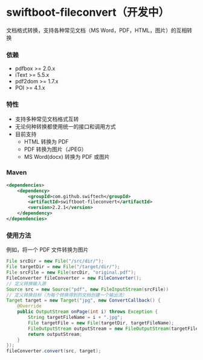 # swiftboot-fileconvert（开发中）
文档格式转换，支持各种常见文档（MS Word，PDF，HTML，图片）的互相转换

### 依赖
* pdfbox >= 2.0.x
* iText >= 5.5.x
* pdf2dom >= 1.7.x
* POI >= 4.1.x


### 特性
* 支持多种常见文档格式互转
* 无论何种转换都使用统一的接口和调用方式
* 目前支持
	* HTML 转换为 PDF
	* PDF 转换为图片（JPEG）
	* MS Word(docx) 转换为 PDF 或图片

### Maven

```xml
<dependencies>
	<dependency>
		<groupId>com.github.swiftech</groupId>
		<artifactId>swiftboot-fileconvert</artifactId>
		<version>2.2.1</version>
	</dependency>
</dependencies>

```
	
### 使用方法

例如，将一个 PDF 文件转换为图片

```java
File srcDir = new File("/src/dir/");
File targetDir = new File("/target/dir/");
File srcFile = new File(srcDir, "original.pdf");
FileConverter fileConverter = new FileConverter();
// 定义转换输入源
Source src = new Source("pdf", new FileInputStream(srcFile))
// 定义转换目标（为每个转换得到的文档创建一个输出流）
Target target = new Target("jpg", new ConvertCallback() {
	@Override
	public OutputStream onPage(int i) throws Exception {
		String targetFileName = i + ".jpg";
		File targetFile = new File(targetDir, targetFileName);
		FileOutputStream outputStream = new FileOutputStream(targetFile);
		return outputStream;
	}
});
fileConverter.convert(src, target);

```